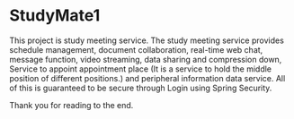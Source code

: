 # StudyMate1

This project is study meeting service.
The study meeting service provides schedule management, document collaboration, real-time web chat, message function, video streaming, data sharing and compression down, 
Service to appoint appointment place (It is a service to hold the middle position of different positions.) and peripheral information data service. All of this is guaranteed to be secure through Login using Spring Security.

Thank you for reading to the end.
